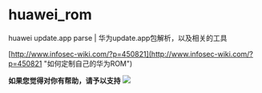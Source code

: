 # huawei_rom
huawei update.app parse | 华为update.app包解析，以及相关的工具

[http://www.infosec-wiki.com/?p=450821](http://www.infosec-wiki.com/?p=450821 "如何定制自己的华为ROM")

**如果您觉得对你有帮助，请予以支持**
![](https://i.imgur.com/z07DV2t.png)


